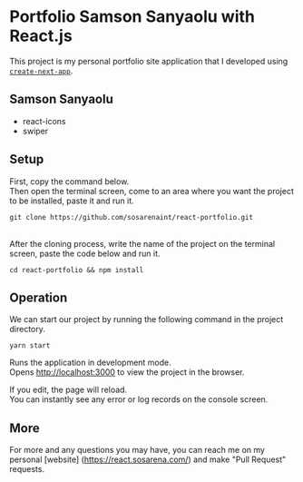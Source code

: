 # Portfolio Samson Sanyaolu with React.js

This project is my personal portfolio site application that I developed using [`create-next-app`](https://github.com/vercel/next.js/tree/canary/packages/create-next-app).

## Samson Sanyaolu

<ul>
  <li>react-icons</li>
  <li>swiper</li>
</ul>

## Setup

First, copy the command below.
<br />
Then open the terminal screen, come to an area where you want the project to be installed, paste it and run it.

```
git clone https://github.com/sosarenaint/react-portfolio.git
```
<br />
After the cloning process, write the name of the project on the terminal screen, paste the code below and run it.

```
cd react-portfolio && npm install
```

## Operation

We can start our project by running the following command in the project directory.


```
yarn start
```

Runs the application in development mode.\
Opens [http://localhost:3000](http://localhost:3000) to view the project in the browser.

If you edit, the page will reload.\
You can instantly see any error or log records on the console screen.

## More

For more and any questions you may have, you can reach me on my personal [website] (https://react.sosarena.com/) and make "Pull Request" requests.
